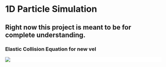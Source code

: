 # 1D Particle Simulation
Right now this project is meant to be for complete understanding.
---
### Elastic Collision Equation for new vel
<div style="background-color:white;">
<img src="https://wikimedia.org/api/rest_v1/media/math/render/svg/14d5feb68844edae9e31c9cb4a2197ee922e409c">
</div>
